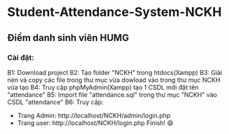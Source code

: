 # Student-Attendance-System-NCKH
## Điểm danh sinh viên HUMG
### Cài đặt:
B1: Download project
B2: Tạo folder "NCKH" trong htdocs(Xampp)
B3: Giải nén và copy các file trong thư mục vừa dowload vào trong thư mục NCKH vừa tạo
B4: Truy cập phpMyAdmin(Xampp) tạo 1 CSDL mới đặt tên "attendance"
B5: Import file "attendance.sql" trong thư mục "NCKH" vào CSDL "attendance"
B6: Truy cập:
* Trang Admin: http://localhost/NCKH/admin/login.php
* Trang user: http://localhost/NCKH/login.php
Finish! :smile:
